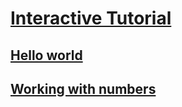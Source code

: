 # [Interactive Tutorial](index.md)
## [Hello world](hello-world.md)
## [Working with numbers](working-with-numbers.md)
<!--
  Plan for an outline:
  Working with Numbers would be:
  . Simple math operations.
  . Add 0.01 iteratively (explain loops)
  . Explain rounding error. Use the ruler analogy
  . Survey of methods in System.Math.

## booleans
## Methods
## Loops
## Branching


## C# program structure
## Classes
## Interfaces
## Structs, Tuples
## LINQ
-->